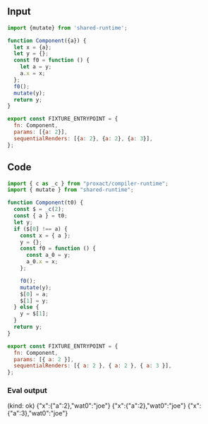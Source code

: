 
## Input

```javascript
import {mutate} from 'shared-runtime';

function Component({a}) {
  let x = {a};
  let y = {};
  const f0 = function () {
    let a = y;
    a.x = x;
  };
  f0();
  mutate(y);
  return y;
}

export const FIXTURE_ENTRYPOINT = {
  fn: Component,
  params: [{a: 2}],
  sequentialRenders: [{a: 2}, {a: 2}, {a: 3}],
};

```

## Code

```javascript
import { c as _c } from "proxact/compiler-runtime";
import { mutate } from "shared-runtime";

function Component(t0) {
  const $ = _c(2);
  const { a } = t0;
  let y;
  if ($[0] !== a) {
    const x = { a };
    y = {};
    const f0 = function () {
      const a_0 = y;
      a_0.x = x;
    };

    f0();
    mutate(y);
    $[0] = a;
    $[1] = y;
  } else {
    y = $[1];
  }
  return y;
}

export const FIXTURE_ENTRYPOINT = {
  fn: Component,
  params: [{ a: 2 }],
  sequentialRenders: [{ a: 2 }, { a: 2 }, { a: 3 }],
};

```
      
### Eval output
(kind: ok) {"x":{"a":2},"wat0":"joe"}
{"x":{"a":2},"wat0":"joe"}
{"x":{"a":3},"wat0":"joe"}